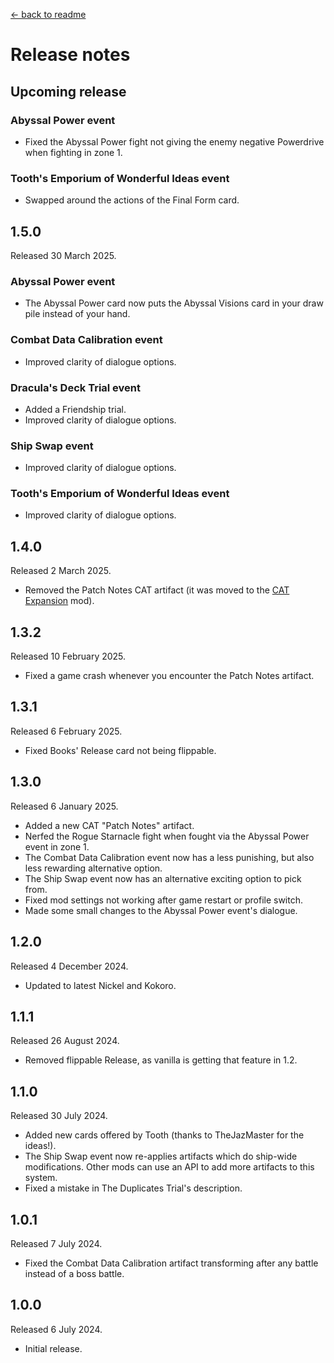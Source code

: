 [← back to readme](README.md)

# Release notes

## Upcoming release

### Abyssal Power event
* Fixed the Abyssal Power fight not giving the enemy negative Powerdrive when fighting in zone 1.

### Tooth's Emporium of Wonderful Ideas event
* Swapped around the actions of the Final Form card.

## 1.5.0
Released 30 March 2025.

### Abyssal Power event
* The Abyssal Power card now puts the Abyssal Visions card in your draw pile instead of your hand.

### Combat Data Calibration event
* Improved clarity of dialogue options.

### Dracula's Deck Trial event
* Added a Friendship trial.
* Improved clarity of dialogue options.

### Ship Swap event
* Improved clarity of dialogue options.

### Tooth's Emporium of Wonderful Ideas event
* Improved clarity of dialogue options.

## 1.4.0
Released 2 March 2025.

* Removed the Patch Notes CAT artifact (it was moved to the [CAT Expansion](https://www.nexusmods.com/cobaltcore/mods/48) mod).

## 1.3.2
Released 10 February 2025.

* Fixed a game crash whenever you encounter the Patch Notes artifact.

## 1.3.1
Released 6 February 2025.

* Fixed Books' Release card not being flippable.

## 1.3.0
Released 6 January 2025.

* Added a new CAT "Patch Notes" artifact.
* Nerfed the Rogue Starnacle fight when fought via the Abyssal Power event in zone 1.
* The Combat Data Calibration event now has a less punishing, but also less rewarding alternative option.
* The Ship Swap event now has an alternative exciting option to pick from.
* Fixed mod settings not working after game restart or profile switch.
* Made some small changes to the Abyssal Power event's dialogue.

## 1.2.0
Released 4 December 2024.

* Updated to latest Nickel and Kokoro.

## 1.1.1
Released 26 August 2024.

* Removed flippable Release, as vanilla is getting that feature in 1.2.

## 1.1.0
Released 30 July 2024.

* Added new cards offered by Tooth (thanks to TheJazMaster for the ideas!).
* The Ship Swap event now re-applies artifacts which do ship-wide modifications. Other mods can use an API to add more artifacts to this system.
* Fixed a mistake in The Duplicates Trial's description.

## 1.0.1
Released 7 July 2024.

* Fixed the Combat Data Calibration artifact transforming after any battle instead of a boss battle.

## 1.0.0
Released 6 July 2024.

* Initial release.